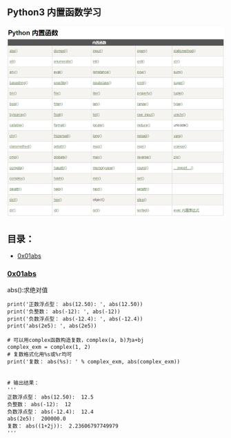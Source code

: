 
## Python3 内置函数学习

![](https://raw.githubusercontent.com/Hatcat123/GraphicBed/master/Img/20190413200306.png)


## 目录：

- [0x01abs](#0x01abs)






### [0x01abs](0x01abs.py)

abs():求绝对值

```
print('正数浮点型： abs(12.50): ', abs(12.50))
print('负整数： abs(-12): ', abs(-12))
print('负数浮点型： abs(-12.4): ', abs(-12.4))
print('abs(2e5): ', abs(2e5))

# 可以用complex函数构造复数，complex(a, b)为a+bj
complex_exm = complex(1, 2)
# 复数格式化用%s或%r均可
print('复数： abs(%s): ' % complex_exm, abs(complex_exm))


# 输出结果：
'''
正数浮点型： abs(12.50):  12.5
负整数： abs(-12):  12
负数浮点型： abs(-12.4):  12.4
abs(2e5):  200000.0
复数： abs((1+2j)):  2.23606797749979
'''
```